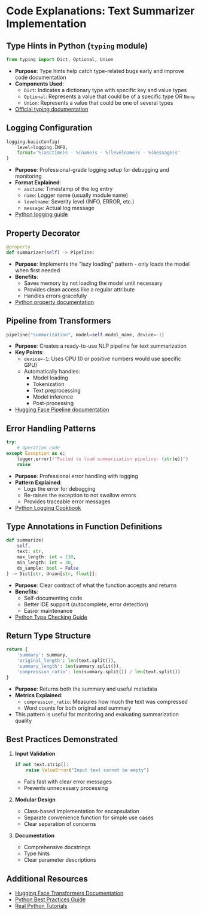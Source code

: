 # Code Explanations: Text Summarizer Implementation

## Type Hints in Python (`typing` module)
```python
from typing import Dict, Optional, Union
```
- **Purpose**: Type hints help catch type-related bugs early and improve code documentation
- **Components Used**:
  - `Dict`: Indicates a dictionary type with specific key and value types
  - `Optional`: Represents a value that could be of a specific type OR `None`
  - `Union`: Represents a value that could be one of several types
- [Official typing documentation](https://docs.python.org/3/library/typing.html)

## Logging Configuration
```python
logging.basicConfig(
    level=logging.INFO,
    format='%(asctime)s - %(name)s - %(levelname)s - %(message)s'
)
```
- **Purpose**: Professional-grade logging setup for debugging and monitoring
- **Format Explained**:
  - `asctime`: Timestamp of the log entry
  - `name`: Logger name (usually module name)
  - `levelname`: Severity level (INFO, ERROR, etc.)
  - `message`: Actual log message
- [Python logging guide](https://docs.python.org/3/howto/logging.html)

## Property Decorator
```python
@property
def summarizer(self) -> Pipeline:
```
- **Purpose**: Implements the "lazy loading" pattern - only loads the model when first needed
- **Benefits**: 
  - Saves memory by not loading the model until necessary
  - Provides clean access like a regular attribute
  - Handles errors gracefully
- [Python property documentation](https://docs.python.org/3/library/functions.html#property)

## Pipeline from Transformers
```python
pipeline("summarization", model=self.model_name, device=-1)
```
- **Purpose**: Creates a ready-to-use NLP pipeline for text summarization
- **Key Points**:
  - `device=-1`: Uses CPU (0 or positive numbers would use specific GPU)
  - Automatically handles:
    - Model loading
    - Tokenization
    - Text preprocessing
    - Model inference
    - Post-processing
- [Hugging Face Pipeline documentation](https://huggingface.co/docs/transformers/main_classes/pipelines)

## Error Handling Patterns
```python
try:
    # Operation code
except Exception as e:
    logger.error(f"Failed to load summarization pipeline: {str(e)}")
    raise
```
- **Purpose**: Professional error handling with logging
- **Pattern Explained**:
  - Logs the error for debugging
  - Re-raises the exception to not swallow errors
  - Provides traceable error messages
- [Python Logging Cookbook](https://docs.python.org/3/howto/logging-cookbook.html)

## Type Annotations in Function Definitions
```python
def summarize(
    self,
    text: str,
    max_length: int = 130,
    min_length: int = 30,
    do_sample: bool = False
) -> Dict[str, Union[str, float]]:
```
- **Purpose**: Clear contract of what the function accepts and returns
- **Benefits**:
  - Self-documenting code
  - Better IDE support (autocomplete, error detection)
  - Easier maintenance
- [Python Type Checking Guide](https://realpython.com/python-type-checking/)

## Return Type Structure
```python
return {
    'summary': summary,
    'original_length': len(text.split()),
    'summary_length': len(summary.split()),
    'compression_ratio': len(summary.split()) / len(text.split())
}
```
- **Purpose**: Returns both the summary and useful metadata
- **Metrics Explained**:
  - `compression_ratio`: Measures how much the text was compressed
  - Word counts for both original and summary
- This pattern is useful for monitoring and evaluating summarization quality

## Best Practices Demonstrated
1. **Input Validation**
   ```python
   if not text.strip():
       raise ValueError("Input text cannot be empty")
   ```
   - Fails fast with clear error messages
   - Prevents unnecessary processing

2. **Modular Design**
   - Class-based implementation for encapsulation
   - Separate convenience function for simple use cases
   - Clear separation of concerns

3. **Documentation**
   - Comprehensive docstrings
   - Type hints
   - Clear parameter descriptions

## Additional Resources
- [Hugging Face Transformers Documentation](https://huggingface.co/docs/transformers/index)
- [Python Best Practices Guide](https://docs.python-guide.org/)
- [Real Python Tutorials](https://realpython.com/) 
